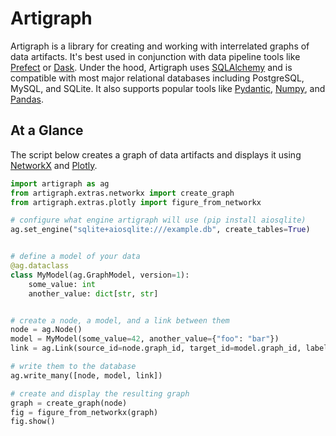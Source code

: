 # Artigraph

Artigraph is a library for creating and working with interrelated graphs of data
artifacts. It's best used in conjunction with data pipeline tools like
[Prefect](https://www.prefect.io/) or [Dask](https://dask.org/). Under the hood,
Artigraph uses [SQLAlchemy](https://www.sqlalchemy.org/) and is compatible with most
major relational databases including PostgreSQL, MySQL, and SQLite. It also supports
popular tools like [Pydantic](https://docs.pydantic.dev/), [Numpy](https://numpy.org/),
and [Pandas](https://pandas.pydata.org/).

## At a Glance

The script below creates a graph of data artifacts and displays it using
[NetworkX](https://networkx.org/) and [Plotly](https://plotly.com/).

```python
import artigraph as ag
from artigraph.extras.networkx import create_graph
from artigraph.extras.plotly import figure_from_networkx

# configure what engine artigraph will use (pip install aiosqlite)
ag.set_engine("sqlite+aiosqlite:///example.db", create_tables=True)


# define a model of your data
@ag.dataclass
class MyModel(ag.GraphModel, version=1):
    some_value: int
    another_value: dict[str, str]


# create a node, a model, and a link between them
node = ag.Node()
model = MyModel(some_value=42, another_value={"foo": "bar"})
link = ag.Link(source_id=node.graph_id, target_id=model.graph_id, label="my_model")

# write them to the database
ag.write_many([node, model, link])

# create and display the resulting graph
graph = create_graph(node)
fig = figure_from_networkx(graph)
fig.show()
```
